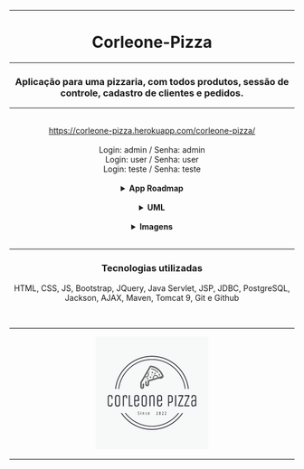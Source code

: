 <hr>
<h1 align="center">Corleone-Pizza</h1>
<hr>
<h3 align="center">Aplicação para uma pizzaria, com todos produtos, sessão de controle, cadastro de clientes e pedidos.</h3>
<hr>
</br>
<div align="center">
  <a href="https://corleone-pizza.herokuapp.com/corleone-pizza/">https://corleone-pizza.herokuapp.com/corleone-pizza/</a>
</div>
</br>
<div align="center">
  <span>Login: admin / Senha: admin</span>
  </br>
  <span>Login: user / Senha: user</span>
  </br>
  <span>Login: teste / Senha: teste</span>
</div>

</br>

<div align="center">
  <details>
    <summary><strong>App Roadmap</strong></summary>
    <div align="left">
      </br>
      <ul>
        <li>Validação com banco de dados, login/senha.
        </li>
      <li>Validação para não acessar nenhuma página do sistema sem estar logado.
        </li>
        <li>
          O usuário 'admin' tem acesso total ao sistema, somente admin pode registrar usuários novos, produtos novos e alterar o preço/descrição.
        </li>
        <li>
          O usuário pode alterar o nome dos produtos apenas para estudo, na página log de sistema consta qual usuário fez a modificação.
        </li>
        <li>
          CRUD completo do cadastro de clientes.
        </li>
        <li>
          CRUD completo do cadastro de usuários  
        </li>
        <li>
          Parte de configurações de usuário com Upload de foto de perfil, salvando no banco de dados.
        </li>
        <li>
          Exibir lista de forma dinâmica de clientes e produtos.
        </li>
        <li>
          Realizar pedido - checkout com produtos e dados do cliente.
        </li>
        <li>
          Realizar pedido - relacionamentos pedido/cliente/produto no banco de dados ao finalizar o pedido.
        </li>
        <li>
          Página de pedido - pedido finalizado fica no histórico de pedidos.
        </li>
        <li>
          Envio de Whatssap para clientes para notificar algo sobre seu pedido.
        </li>
        <li>
          Página de entregadores com crud completo
        </li>
        <li>
          Envio de emails na página inicial (cadastrar) funcionando corretamente
        </li>
        <li>
          Correção no problema de caracteres com json.parse no front-end.
        </li>
        <li>
          Liberar cadastro para outros usuários.
        </li>
        <li>
          Correção no erro de produtos compartilhados entre usuários, encapsulado por sessões individuais.
        </li>
        <li>
          Refatoração do código.
        </li>
        <li>
          Documentação.
        </li>
        <li>
        Paginação de usuarios, pizza e log.
        </li>
        <li>
          Calendário para: relatório de pedidos, filtro de log.
        </li>
        </br>
        </br>
        <li>
         //TODO Migração total do sistema para tecnologia spring/angular V 2.0.
        </li>
        </br>
      </ul>
    </div>
  </details>
</div>

</br>

<div align="center">
  <details>
    <summary><strong>UML</strong></summary>
    </br>
    <hr>
    <img src="img/model.JPG" alt="model">
    <hr>
    </details>
</div>

</br>

<div align="center">
  <details>
    <summary><strong>Imagens</strong></summary>
    </br>
    <hr>
    <img src="img/login.JPG" alt="login">
    <hr>
    <img src="img/main.JPG" alt="main">
    <hr>
    <img src="img/config.JPG" alt="config">
    <hr>
    <img src="img/pedidos.JPG" alt="pedidos">
    <hr>
    <img src="img/pizza.JPG" alt="pizza">
    <hr>
    <img src="img/email.JPG" alt="email">
    </details>
</div>

</br>

<hr>
<div align="center">
  <h3>Tecnologias utilizadas</h3>
  <p>HTML, CSS, JS, Bootstrap, JQuery, Java Servlet, JSP, JDBC, PostgreSQL, Jackson, AJAX, Maven, Tomcat 9, Git e Github<p>
</div>

</br>

<hr>
<div align="center">
  <img src="img/logo.png" alt="logo">
</div>
<hr>
